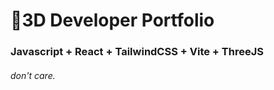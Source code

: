 # 🚀3D Developer Portfolio

### Javascript + React + TailwindCSS + Vite + ThreeJS
###### don't care.
